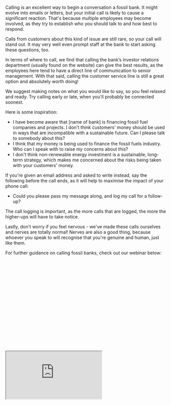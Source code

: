 Calling is an excellent way to begin a conversation a fossil bank. It might evolve into emails or letters, but your initial call is likely to cause a significant reaction. That's because multiple employees may become involved, as they try to establish who you should talk to and how best to respond.

Calls from customers about this kind of issue are still rare, so your call will stand out. It may very well even prompt staff at the bank to start asking these questions, too.

In terms of where to call, we find that calling the bank’s investor relations department (usually found on the website) can give the best results, as the employees here tend to have a direct line of communication to senior management. With that said, calling the customer service line is still a great option and absolutely worth doing!

We suggest making notes on what you would like to say, so you feel relaxed and ready. Try calling early or late, when you'll probably be connected soonest.

Here is some inspiration:

-   I have become aware that [name of bank] is financing fossil fuel companies and projects. I don't think customers' money should be used in ways that are incompatible with a sustainable future. Can I please talk to somebody about this?
-   I think that my money is being used to finance the fossil fuels industry. Who can I speak with to raise my concerns about this?
-   I don't think non-renewable energy investment is a sustainable, long-term strategy, which makes me concerned about the risks being taken with your customers' money.

If you're given an email address and asked to write instead, say the following before the call ends, as it will help to maximise the impact of your phone call:

-   Could you please pass my message along, and log my call for a follow-up?

The call logging is important, as the more calls that are logged, the more the higher-ups will have to take notice.

Lastly, don't worry if you feel nervous - we've made these calls ourselves and nerves are totally normal! Nerves are also a good thing, because whoever you speak to will recognise that you're genuine and human, just like them.

For further guidance on calling fossil banks, check out our webinar below:

<div
    class="w-full relative"
    style="padding-top: 56.25%"
>
    <iframe
        class="w-full h-full absolute inset-0"
        loading="lazy"
        src="https://www.youtube.com/embed/ifULcV6IDXw?start=2447"
        sandbox="allow-same-origin allow-scripts"
        allowfullscreen="allowfullscreen"
    ></iframe>
</div>
